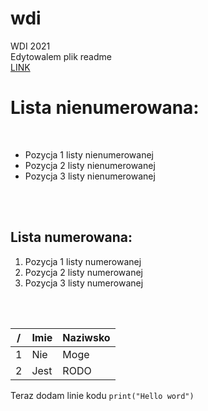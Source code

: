 # wdi
WDI 2021 </br>
Edytowalem plik readme </br>
<a href="google.com">LINK</a> </b>
<h1>Lista nienumerowana: </h1></br>
<ul id="lista">
  <li>Pozycja 1 listy nienumerowanej</li>
  <li>Pozycja 2 listy nienumerowanej</li>
  <li>Pozycja 3 listy nienumerowanej</li>
</ul> </br> </br>
<h2>Lista numerowana:</h2>
<ol id="lista">
  <li>Pozycja 1 listy numerowanej</li>
  <li>Pozycja 2 listy numerowanej</li>
  <li>Pozycja 3 listy numerowanej</li>
</ol> </br> </br>

/| Imie | Naziwsko
---|------|-------
1|Nie|Moge
2|Jest|RODO

Teraz dodam linie kodu
`print("Hello word")`
